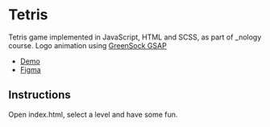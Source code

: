 # Tetris

Tetris game implemented in JavaScript, HTML and SCSS, as part of _nology course.
Logo animation using [GreenSock GSAP](https://greensock.com/gsap/)

- [Demo](https://cristianamm.github.io/javascript-tetris-game/) 
- [Figma](https://www.figma.com/file/J0TzEnwLWOhwbip6Dwrnyk/Tetris?node-id=0%3A1)

## Instructions

Open index.html, select a level and have some fun.